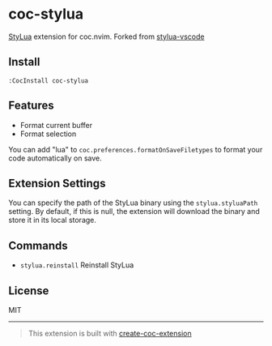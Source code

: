 # coc-stylua

[StyLua](https://github.com/JohnnyMorganz/StyLua) extension for coc.nvim.
Forked from [stylua-vscode](https://github.com/JohnnyMorganz/StyLua/tree/master/stylua-vscode)

## Install

`:CocInstall coc-stylua`

## Features

- Format current buffer
- Format selection

You can add "lua" to `coc.preferences.formatOnSaveFiletypes` to format your code automatically on save.

## Extension Settings

You can specify the path of the StyLua binary using the `stylua.styluaPath` setting.
By default, if this is null, the extension will download the binary and store it in its local storage.

## Commands

- `stylua.reinstall` Reinstall StyLua

## License

MIT

---

> This extension is built with [create-coc-extension](https://github.com/fannheyward/create-coc-extension)
